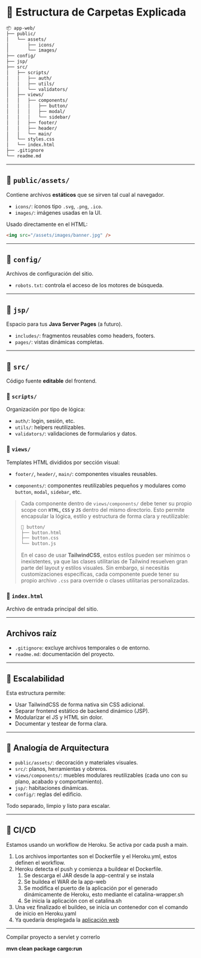 # 🧠 Estructura de Carpetas Explicada

```bash
📦 app-web/
├── public/
│   └── assets/
│       ├── icons/
│       └── images/
├── config/
├── jsp/
├── src/
│   ├── scripts/
│   │   ├── auth/
│   │   ├── utils/
│   │   └── validators/
│   ├── views/
│   │   ├── components/
│   │   │   ├── button/
│   │   │   ├── modal/
│   │   │   └── sidebar/
│   │   ├── footer/
│   │   ├── header/
│   │   └── main/
│   └── styles.css
│   └── index.html
├── .gitignore
└── readme.md
```

---

## 📁 `public/assets/`

Contiene archivos **estáticos** que se sirven tal cual al navegador.

* `icons/`: íconos tipo `.svg`, `.png`, `.ico`.
* `images/`: imágenes usadas en la UI.

Usado directamente en el HTML:

```html
<img src="/assets/images/banner.jpg" />
```

---

## 📁 `config/`

Archivos de configuración del sitio.

* `robots.txt`: controla el acceso de los motores de búsqueda.

---

## 📁 `jsp/`

Espacio para tus **Java Server Pages** (a futuro).

* `includes/`: fragmentos reusables como headers, footers.
* `pages/`: vistas dinámicas completas.

---

## 📁 `src/`

Código fuente **editable** del frontend.

### 📁 `scripts/`

Organización por tipo de lógica:

* `auth/`: login, sesión, etc.
* `utils/`: helpers reutilizables.
* `validators/`: validaciones de formularios y datos.

### 📁 `views/`

Templates HTML divididos por sección visual:

* `footer/`, `header/`, `main/`: componentes visuales reusables.

* `components/`: componentes reutilizables pequeños y modulares como `button`, `modal`, `sidebar`, etc.

> Cada componente dentro de `views/components/` debe tener su propio scope con **`HTML`, `CSS` y `JS`** dentro del mismo directorio. Esto permite encapsular la lógica, estilo y estructura de forma clara y reutilizable:
>
> ```bash
> 📁 button/
> ├── button.html
> ├── button.css
> └── button.js
> ```
>
> En el caso de usar **TailwindCSS**, estos estilos pueden ser mínimos o inexistentes, ya que las clases utilitarias de Tailwind resuelven gran parte del layout y estilos visuales. Sin embargo, si necesitás customizaciones específicas, cada componente puede tener su propio archivo `.css` para override o clases utilitarias personalizadas.

### 📄 `index.html`

Archivo de entrada principal del sitio.

---

## Archivos raíz

* `.gitignore`: excluye archivos temporales o de entorno.
* `readme.md`: documentación del proyecto.

---

## 🔮 Escalabilidad

Esta estructura permite:

* Usar TailwindCSS de forma nativa sin CSS adicional.
* Separar frontend estático de backend dinámico (JSP).
* Modularizar el JS y HTML sin dolor.
* Documentar y testear de forma clara.

---

## 🧱 Analogía de Arquitectura

* `public/assets/`: decoración y materiales visuales.
* `src/`: planos, herramientas y obreros.
* `views/components/`: muebles modulares reutilizables (cada uno con su plano, acabado y comportamiento).
* `jsp/`: habitaciones dinámicas.
* `config/`: reglas del edificio.

Todo separado, limpio y listo para escalar.

---

## 🔄 CI/CD

Estamos usando un workflow de Heroku.
Se activa por cada push a main.

1. Los archivos importantes son el Dockerfile y el Heroku.yml, estos definen el workflow.
2. Heroku detecta el push y comienza a buildear el Dockerfile.
   1. Se descarga el JAR desde la app-central y se instala
   2. Se buildea el WAR de la app-web
   3. Se modifica el puerto de la aplicación por el generado dinámicamente de Heroku, esto mediante el catalina-wrapper.sh
   4. Se inicia la aplicación con el catalina.sh
3. Una vez finalizado el buildeo, se inicia un contenedor con el comando de inicio en Heroku.yaml
4. Ya quedaría desplegada la [aplicación web](https://volando-uy-c508d037c1a0.herokuapp.com/app-web-jsp/)

---
Compilar proyecto a servlet y correrlo

**mvn clean package cargo:run**
